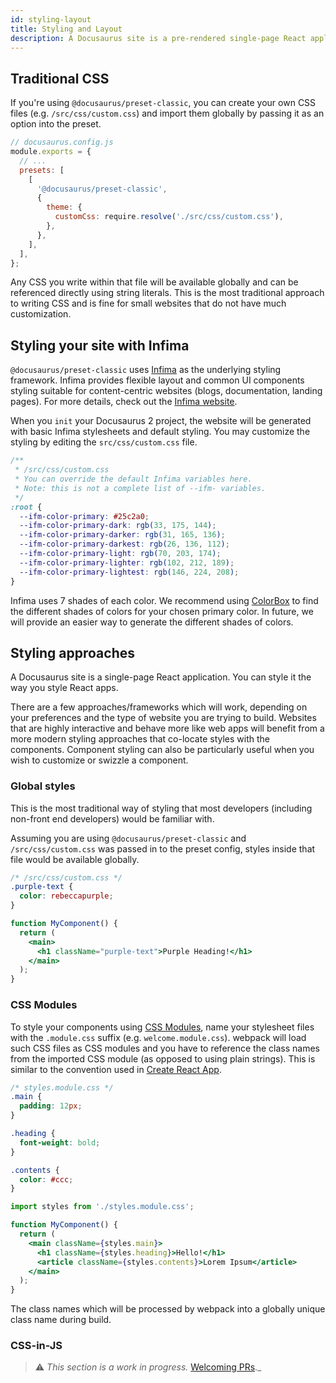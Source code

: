 ```yaml
---
id: styling-layout
title: Styling and Layout
description: A Docusaurus site is a pre-rendered single-page React application. You can style it the way you style React apps.
---
```


## Traditional CSS

If you're using `@docusaurus/preset-classic`, you can create your own CSS files (e.g. `/src/css/custom.css`) and import them globally by passing it as an option into the preset.

```js {8-10}
// docusaurus.config.js
module.exports = {
  // ...
  presets: [
    [
      '@docusaurus/preset-classic',
      {
        theme: {
          customCss: require.resolve('./src/css/custom.css'),
        },
      },
    ],
  ],
};
```

Any CSS you write within that file will be available globally and can be referenced directly using string literals. This is the most traditional approach to writing CSS and is fine for small websites that do not have much customization.

## Styling your site with Infima

`@docusaurus/preset-classic` uses [Infima](https://facebookincubator.github.io/infima/) as the underlying styling framework. Infima provides flexible layout and common UI components styling suitable for content-centric websites (blogs, documentation, landing pages). For more details, check out the [Infima website](https://facebookincubator.github.io/infima/).

When you `init` your Docusaurus 2 project, the website will be generated with basic Infima stylesheets and default styling. You may customize the styling by editing the `src/css/custom.css` file.

```css
/**
 * /src/css/custom.css
 * You can override the default Infima variables here.
 * Note: this is not a complete list of --ifm- variables.
 */
:root {
  --ifm-color-primary: #25c2a0;
  --ifm-color-primary-dark: rgb(33, 175, 144);
  --ifm-color-primary-darker: rgb(31, 165, 136);
  --ifm-color-primary-darkest: rgb(26, 136, 112);
  --ifm-color-primary-light: rgb(70, 203, 174);
  --ifm-color-primary-lighter: rgb(102, 212, 189);
  --ifm-color-primary-lightest: rgb(146, 224, 208);
}
```

Infima uses 7 shades of each color. We recommend using [ColorBox](https://www.colorbox.io/) to find the different shades of colors for your chosen primary color. In future, we will provide an easier way to generate the different shades of colors.

<!-- TODO need more refinement here -->

## Styling approaches

A Docusaurus site is a single-page React application. You can style it the way you style React apps.

There are a few approaches/frameworks which will work, depending on your preferences and the type of website you are trying to build. Websites that are highly interactive and behave more like web apps will benefit from a more modern styling approaches that co-locate styles with the components. Component styling can also be particularly useful when you wish to customize or swizzle a component.

### Global styles

This is the most traditional way of styling that most developers (including non-front end developers) would be familiar with.

Assuming you are using `@docusaurus/preset-classic` and `/src/css/custom.css` was passed in to the preset config, styles inside that file would be available globally.

```css
/* /src/css/custom.css */
.purple-text {
  color: rebeccapurple;
}
```

```jsx
function MyComponent() {
  return (
    <main>
      <h1 className="purple-text">Purple Heading!</h1>
    </main>
  );
}
```

### CSS Modules

To style your components using [CSS Modules](https://github.com/css-modules/css-modules), name your stylesheet files with the `.module.css` suffix (e.g. `welcome.module.css`). webpack will load such CSS files as CSS modules and you have to reference the class names from the imported CSS module (as opposed to using plain strings). This is similar to the convention used in [Create React App](https://facebook.github.io/create-react-app/docs/adding-a-css-modules-stylesheet).

```css
/* styles.module.css */
.main {
  padding: 12px;
}

.heading {
  font-weight: bold;
}

.contents {
  color: #ccc;
}
```

```jsx
import styles from './styles.module.css';

function MyComponent() {
  return (
    <main className={styles.main}>
      <h1 className={styles.heading}>Hello!</h1>
      <article className={styles.contents}>Lorem Ipsum</article>
    </main>
  );
}
```

The class names which will be processed by webpack into a globally unique class name during build.

### CSS-in-JS

> :warning: _This section is a work in progress._ [Welcoming PRs](https://github.com/facebook/docusaurus/issues/1640).\_
